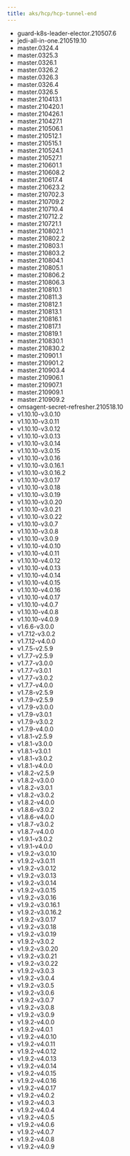 ```yaml
---
title: aks/hcp/hcp-tunnel-end
---
```

- guard-k8s-leader-elector.210507.6
- jedi-all-in-one.210519.10
- master.0324.4
- master.0325.3
- master.0326.1
- master.0326.2
- master.0326.3
- master.0326.4
- master.0326.5
- master.210413.1
- master.210420.1
- master.210426.1
- master.210427.1
- master.210506.1
- master.210512.1
- master.210515.1
- master.210524.1
- master.210527.1
- master.210601.1
- master.210608.2
- master.210617.4
- master.210623.2
- master.210702.3
- master.210709.2
- master.210710.4
- master.210712.2
- master.210721.1
- master.210802.1
- master.210802.2
- master.210803.1
- master.210803.2
- master.210804.1
- master.210805.1
- master.210806.2
- master.210806.3
- master.210810.1
- master.210811.3
- master.210812.1
- master.210813.1
- master.210816.1
- master.210817.1
- master.210819.1
- master.210830.1
- master.210830.2
- master.210901.1
- master.210901.2
- master.210903.4
- master.210906.1
- master.210907.1
- master.210909.1
- master.210909.2
- omsagent-secret-refresher.210518.10
- v1.10.10-v3.0.10
- v1.10.10-v3.0.11
- v1.10.10-v3.0.12
- v1.10.10-v3.0.13
- v1.10.10-v3.0.14
- v1.10.10-v3.0.15
- v1.10.10-v3.0.16
- v1.10.10-v3.0.16.1
- v1.10.10-v3.0.16.2
- v1.10.10-v3.0.17
- v1.10.10-v3.0.18
- v1.10.10-v3.0.19
- v1.10.10-v3.0.20
- v1.10.10-v3.0.21
- v1.10.10-v3.0.22
- v1.10.10-v3.0.7
- v1.10.10-v3.0.8
- v1.10.10-v3.0.9
- v1.10.10-v4.0.10
- v1.10.10-v4.0.11
- v1.10.10-v4.0.12
- v1.10.10-v4.0.13
- v1.10.10-v4.0.14
- v1.10.10-v4.0.15
- v1.10.10-v4.0.16
- v1.10.10-v4.0.17
- v1.10.10-v4.0.7
- v1.10.10-v4.0.8
- v1.10.10-v4.0.9
- v1.6.6-v3.0.0
- v1.7.12-v3.0.2
- v1.7.12-v4.0.0
- v1.7.5-v2.5.9
- v1.7.7-v2.5.9
- v1.7.7-v3.0.0
- v1.7.7-v3.0.1
- v1.7.7-v3.0.2
- v1.7.7-v4.0.0
- v1.7.8-v2.5.9
- v1.7.9-v2.5.9
- v1.7.9-v3.0.0
- v1.7.9-v3.0.1
- v1.7.9-v3.0.2
- v1.7.9-v4.0.0
- v1.8.1-v2.5.9
- v1.8.1-v3.0.0
- v1.8.1-v3.0.1
- v1.8.1-v3.0.2
- v1.8.1-v4.0.0
- v1.8.2-v2.5.9
- v1.8.2-v3.0.0
- v1.8.2-v3.0.1
- v1.8.2-v3.0.2
- v1.8.2-v4.0.0
- v1.8.6-v3.0.2
- v1.8.6-v4.0.0
- v1.8.7-v3.0.2
- v1.8.7-v4.0.0
- v1.9.1-v3.0.2
- v1.9.1-v4.0.0
- v1.9.2-v3.0.10
- v1.9.2-v3.0.11
- v1.9.2-v3.0.12
- v1.9.2-v3.0.13
- v1.9.2-v3.0.14
- v1.9.2-v3.0.15
- v1.9.2-v3.0.16
- v1.9.2-v3.0.16.1
- v1.9.2-v3.0.16.2
- v1.9.2-v3.0.17
- v1.9.2-v3.0.18
- v1.9.2-v3.0.19
- v1.9.2-v3.0.2
- v1.9.2-v3.0.20
- v1.9.2-v3.0.21
- v1.9.2-v3.0.22
- v1.9.2-v3.0.3
- v1.9.2-v3.0.4
- v1.9.2-v3.0.5
- v1.9.2-v3.0.6
- v1.9.2-v3.0.7
- v1.9.2-v3.0.8
- v1.9.2-v3.0.9
- v1.9.2-v4.0.0
- v1.9.2-v4.0.1
- v1.9.2-v4.0.10
- v1.9.2-v4.0.11
- v1.9.2-v4.0.12
- v1.9.2-v4.0.13
- v1.9.2-v4.0.14
- v1.9.2-v4.0.15
- v1.9.2-v4.0.16
- v1.9.2-v4.0.17
- v1.9.2-v4.0.2
- v1.9.2-v4.0.3
- v1.9.2-v4.0.4
- v1.9.2-v4.0.5
- v1.9.2-v4.0.6
- v1.9.2-v4.0.7
- v1.9.2-v4.0.8
- v1.9.2-v4.0.9
